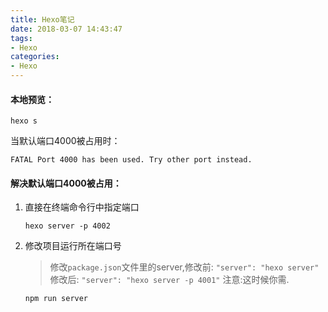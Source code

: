 ```yaml
---
title: Hexo笔记
date: 2018-03-07 14:43:47
tags:
- Hexo
categories: 
- Hexo
---
```


#### 本地预览：

```
hexo s
```

当默认端口4000被占用时：

```
FATAL Port 4000 has been used. Try other port instead.
```

#### 解决默认端口4000被占用：

1. 直接在终端命令行中指定端口

   ```
   hexo server -p 4002
   ```

2. 修改项目运行所在端口号

   > 修改`package.json`文件里的server,修改前: `"server": "hexo server"` 修改后: `"server": "hexo server -p 4001"` 注意:这时候你需.

   ```
   npm run server
   ```

   

